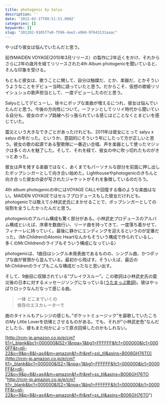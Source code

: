 ```yaml
---
title: photogenic by Salyu
description: ''
date: '2012-02-17T09:51:51.000Z'
categories: []
keywords: []
slug: "201202-9105f7a0-f596-4ae2-a9b0-97643131aaac"
---
```

やっぱり彼女は悩んでいたんだと思う。

前作MAIDEN VOYAGE(2010年3月リリース）の製作に2年近くをかけ、それからさらに2年の歳月を経てリリースされた4th Album photogenicを聞いていると、そんな印象を受ける。

もともと彼女は、歌うことに関して、自分は触媒だ、とか、楽器だ、とかそういうようなことをデビュー当時に語っていたと思う。だからこそ、仮想の歌姫リリイシュシュの歌声担当として、一度デビューしたのだと思う。

Salyuとしてデビューし、徐々にポップな楽曲が増えるにつれ、彼女は悩んでいたんだと思う。今後の方向性について。一ファンとしてリリイ時代から聞いている自分も、彼女のポップ路線へ引っ張られている感じはどことなくとまどいを感じていた。

震災という大きなできごとがあったけれども、2011年は彼女にとって salyu x salyu の年だった。というか、意図的にそういう年にしたって方が正しいと思う。彼女の歌の起源である聖歌隊に一番近い合唱、声を楽器として使ったマジックは多くの人を魅了した。そして、それを経て、彼女の中に吹っ切れたものがきっとあった。

彼女は声を発する楽器ではなく、あくまでもパーソナルな部分を前面に押し出したポップシンガーとして向き合い始めた。Lighthouseやphotogenicのきちんと向き合った彼女の姿が写されたジャケットがそれを象徴しているのだろう。

4th album photogenicの中にはVOYAGE CALLや回復する傷のような楽曲はない。MAIDEN VOYAGEではセルフプロデュースもした彼女だけれども、photogenicでは敢えて小林武史氏にまかせることで、ポップシンガーとしての役割を全うしたかったんだと思う。

photogenicのアルバム構成も驚く部分がある。小林武史プロデュースのアルバム構成といえば、序章を数曲行い、リード曲を持ってきて、一度落ち着かせて、フィナーレに持っていく。最後に静かにエンディングを迎えるというのが定番だった。（Mr.ChildrenのAtomic Heartなんかもそういう構成で作られているし、多くのMr.Childrenのライブもそういう構成になっている）

photogenicは、1曲目はシングル未発表曲であるものの、シングル曲、かつポップな曲が冒頭から並んでいる。最初から飛ばす。そういえば、最近の Mr.Childrenのライブもこんな構成だったなと思い出す。

そして、9曲目に収録されている”ブレイクスルー”。この歌詞は小林武史氏の震災後の日本に対するメッセージソングになっている([うたまっぷ歌詞](http://www.utamap.com/viewkasi.php?surl=k-120215-062))。彼はやっぱりロックなんだなって感じる曲。

> 一体 どこまでいくの  
> 依存のエスカレーターで

曲のタイトルもアレンジの感じも、”ポケットミュージック”を謳歌していたころのMy Little Loverを彷彿とさせるものがある。でも、それが”小林武史色”なんだとしたら、彼もまた何かによって原点回帰したのかもしれない。

[http://rcm-jp.amazon.co.jp/e/cm?lt1=\_blank&bc1=000000&IS2=1&npa=1&bg1=FFFFFF&fc1=000000&lc1=0000FF&t=qli-22&o=9&p=8&l=as4&m=amazon&f=ifr&ref=ss\_til&asins=B006GH76TO](http://rcm-jp.amazon.co.jp/e/cm?lt1=_blank&bc1=000000&IS2=1&npa=1&bg1=FFFFFF&fc1=000000&lc1=0000FF&t=qli-22&o=9&p=8&l=as4&m=amazon&f=ifr&ref=ss_til&asins=B006GH76TO "http://rcm-jp.amazon.co.jp/e/cm?lt1=_blank&bc1=000000&IS2=1&npa=1&bg1=FFFFFF&fc1=000000&lc1=0000FF&t=qli-22&o=9&p=8&l=as4&m=amazon&f=ifr&ref=ss_til&asins=B006GH76TO")